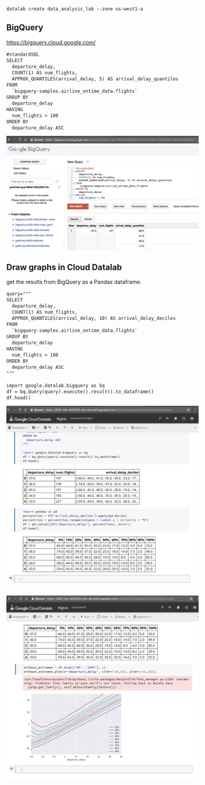 
```
datalab create data_analysis_lab --zone us-west1-a
```

BigQuery
-----------

https://bigquery.cloud.google.com/

```
#standardSQL
SELECT
  departure_delay,
  COUNT(1) AS num_flights,
  APPROX_QUANTILES(arrival_delay, 5) AS arrival_delay_quantiles
FROM
  `bigquery-samples.airline_ontime_data.flights`
GROUP BY
  departure_delay
HAVING
  num_flights > 100
ORDER BY
  departure_delay ASC
```

![](1_bq.png)


Draw graphs in Cloud Datalab
----------------------------

get the results from BigQuery as a Pandas dataframe.

```
query="""
SELECT
  departure_delay,
  COUNT(1) AS num_flights,
  APPROX_QUANTILES(arrival_delay, 10) AS arrival_delay_deciles
FROM
  `bigquery-samples.airline_ontime_data.flights`
GROUP BY
  departure_delay
HAVING
  num_flights > 100
ORDER BY
  departure_delay ASC
"""

import google.datalab.bigquery as bq
df = bq.Query(query).execute().result().to_dataframe()
df.head()
```

![](4.png)

![](5.png)
